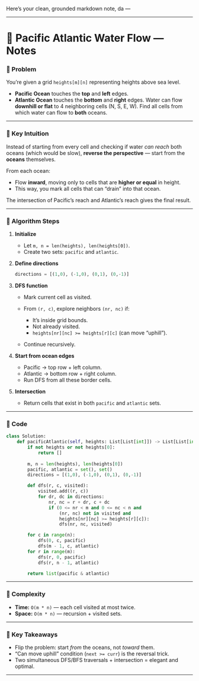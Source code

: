 Here’s your clean, grounded markdown note, da —

---

# 🌊 Pacific Atlantic Water Flow — Notes

### 🔹 Problem

You’re given a grid `heights[m][n]` representing heights above sea level.

* **Pacific Ocean** touches the **top** and **left** edges.
* **Atlantic Ocean** touches the **bottom** and **right** edges.
  Water can flow **downhill or flat** to 4 neighboring cells (N, S, E, W).
  Find all cells from which water can flow to **both** oceans.

---

### 🔹 Key Intuition

Instead of starting from every cell and checking if water *can reach* both oceans (which would be slow),
**reverse the perspective** — start from the **oceans** themselves.

From each ocean:

* Flow **inward**, moving only to cells that are **higher or equal** in height.
* This way, you mark all cells that can “drain” into that ocean.

The intersection of Pacific’s reach and Atlantic’s reach gives the final result.

---

### 🔹 Algorithm Steps

1. **Initialize**

   * Let `m, n = len(heights), len(heights[0])`.
   * Create two sets: `pacific` and `atlantic`.

2. **Define directions**

   ```python
   directions = [(1,0), (-1,0), (0,1), (0,-1)]
   ```

3. **DFS function**

   * Mark current cell as visited.
   * From `(r, c)`, explore neighbors `(nr, nc)` if:

     * It’s inside grid bounds.
     * Not already visited.
     * `heights[nr][nc] >= heights[r][c]` (can move “uphill”).
   * Continue recursively.

4. **Start from ocean edges**

   * Pacific → top row + left column.
   * Atlantic → bottom row + right column.
   * Run DFS from all these border cells.

5. **Intersection**

   * Return cells that exist in both `pacific` and `atlantic` sets.

---

### 🔹 Code

```python
class Solution:
    def pacificAtlantic(self, heights: List[List[int]]) -> List[List[int]]:
        if not heights or not heights[0]:
            return []
        
        m, n = len(heights), len(heights[0])
        pacific, atlantic = set(), set()
        directions = [(1,0), (-1,0), (0,1), (0,-1)]

        def dfs(r, c, visited):
            visited.add((r, c))
            for dr, dc in directions:
                nr, nc = r + dr, c + dc
                if (0 <= nr < m and 0 <= nc < n and
                    (nr, nc) not in visited and
                    heights[nr][nc] >= heights[r][c]):
                    dfs(nr, nc, visited)

        for c in range(n):
            dfs(0, c, pacific)
            dfs(m - 1, c, atlantic)
        for r in range(m):
            dfs(r, 0, pacific)
            dfs(r, n - 1, atlantic)

        return list(pacific & atlantic)
```

---

### 🔹 Complexity

* **Time:** `O(m * n)` — each cell visited at most twice.
* **Space:** `O(m * n)` — recursion + visited sets.

---

### 🔹 Key Takeaways

* Flip the problem: start *from* the oceans, not *toward* them.
* “Can move uphill” condition (`next >= curr`) is the reversal trick.
* Two simultaneous DFS/BFS traversals + intersection = elegant and optimal.

---
